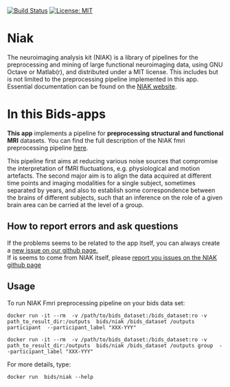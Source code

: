 [![Build Status](https://circleci.com/gh/BIDS-Apps/niak.png?circle-token=:circle-token)](https://circleci.com/gh/BIDS-Apps/niak) [![License: MIT](https://img.shields.io/badge/License-MIT-blue.svg)](https://opensource.org/licenses/MIT)
# Niak
The neuroimaging analysis kit (NIAK) is a library of pipelines for the preprocessing and mining of large functional neuroimaging data, using GNU Octave or Matlab(r), and distributed under a MIT license. This includes but is not limited to the preprocessing pipeline implemented in this app. Essential documentation can be found on the [NIAK website](http://niak.simexp-lab.org/).

# In this Bids-apps

__This app__ implements a pipeline for __preprocessing structural and functional MRI__ datasets. You can find the full description of the NIAK fmri preprocessing pipeline [here](http://niak.simexp-lab.org/pipe_preprocessing.html).

This pipeline first aims at reducing various noise sources that compromise the interpretation of fMRI fluctuations, e.g. physiological and motion artefacts. The second major aim is to align the data acquired at different time points and imaging modalities for a single subject, sometimes separated by years, and also to establish some correspondence between the brains of different subjects, such that an inference on the role of a given brain area can be carried at the level of a group.

## How to report errors and ask questions

If the problems seems to be related to the app itself, you can always create a [new issue on our github page.](https://github.com/BIDS-Apps/niak/issues)  
If is seems to come from NIAK itself, please [report you issues on the NIAK github page](https://github.com/SIMEXP/niak/issues)

## Usage
To run NIAK Fmri preprocessing pipeline on your bids data set:
```
docker run -it --rm  -v /path/to/bids_dataset:/bids_dataset:ro -v path_to_result_dir:/outputs  bids/niak /bids_dataset /outputs participant  --participant_label "XXX-YYY"

docker run -it --rm  -v /path/to/bids_dataset:/bids_dataset:ro -v path_to_result_dir:/outputs  bids/niak /bids_dataset /outputs group  --participant_label "XXX-YYY"
```
For more details, type:
```
docker run  bids/niak --help
```
